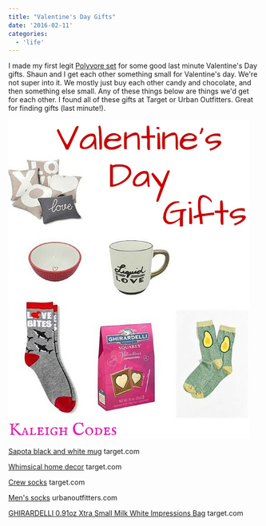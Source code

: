 ```yaml
---
title: "Valentine's Day Gifts"
date: '2016-02-11'
categories:
  - 'life'
---
```


I made my first legit [Polyvore set](http://www.polyvore.com/cgi/set?id=189923711) for some good last minute Valentine's Day gifts. Shaun and I get each other something small for Valentine's day. We're not super into it. We mostly just buy each other candy and chocolate, and then something else small. Any of these things below are things we'd get for each other. I found all of these gifts at Target or Urban Outfitters. Great for finding gifts (last minute!).

[![](images/Valentine%2527sDayGifts.jpg)](https://2.bp.blogspot.com/-Fvm2tpzTdyo/VrVgOm7j2vI/AAAAAAABNHI/j3FsIMw3anM/s1600/Valentine%2527sDayGifts.jpg)

[](http://www.polyvore.com/cgi/thing?.embedder=4341766&.src=share_desktop&.svc=blogger&id=150823677)

[Sapota black and white mug](http://www.polyvore.com/cgi/thing?.embedder=4341766&.src=share_desktop&.svc=blogger&id=150823677) target.com

[](http://www.polyvore.com/cgi/thing?.embedder=4341766&.src=share_desktop&.svc=blogger&id=161272321)

[Whimsical home decor](http://www.polyvore.com/cgi/thing?.embedder=4341766&.src=share_desktop&.svc=blogger&id=161272321) target.com

[](http://www.polyvore.com/cgi/thing?.embedder=4341766&.src=share_desktop&.svc=blogger&id=160114445)

[Crew socks](http://www.polyvore.com/cgi/thing?.embedder=4341766&.src=share_desktop&.svc=blogger&id=160114445) target.com

[](http://www.polyvore.com/cgi/thing?.embedder=4341766&.src=share_desktop&.svc=blogger&id=135226089)

[Men's socks](http://www.polyvore.com/cgi/thing?.embedder=4341766&.src=share_desktop&.svc=blogger&id=135226089) urbanoutfitters.com

[](http://www.polyvore.com/cgi/thing?.embedder=4341766&.src=share_desktop&.svc=blogger&id=161138145)

[GHIRARDELLI 0.91oz Xtra Small Milk White Impressions Bag](http://www.polyvore.com/cgi/thing?.embedder=4341766&.src=share_desktop&.svc=blogger&id=161138145) target.com

